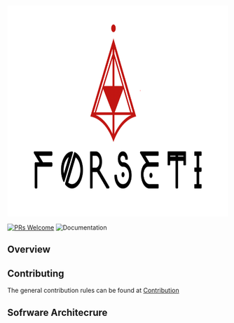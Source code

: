 
<p align="center">
  <img width="840" height ="480"  alt="Forseti" src = "./assets/logo-black.png">
</p>


[![PRs Welcome](https://img.shields.io/badge/PRs-welcome-brightgreen.svg?style=flat-square)](http://makeapullrequest.com)
![Documentation](https://img.shields.io/badge/docs-latest-brightgreen.svg?style=flat)

## Overview 



## Contributing
The general contribution rules can be found at [Contribution ](https://forseti.gitbooks.io/forseti-doc/content/contribution.html)



## Sofrware Architecrure



